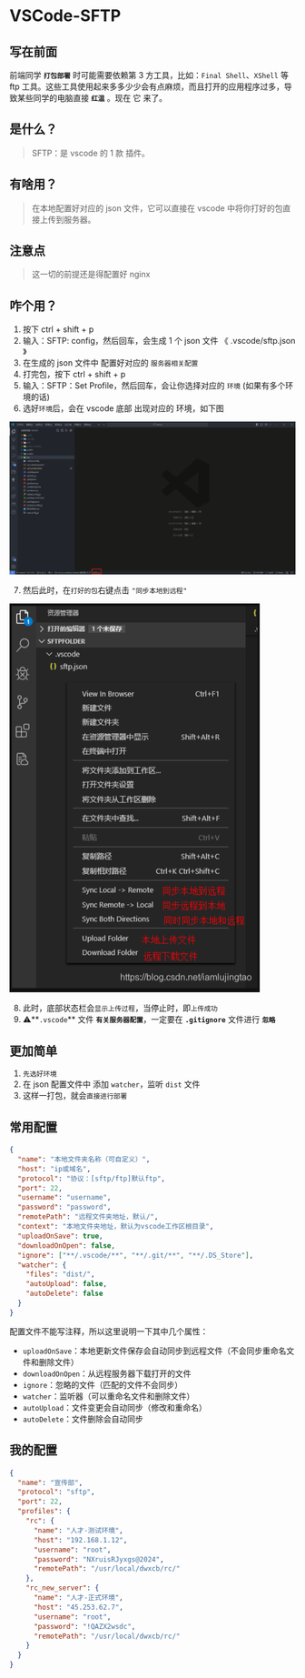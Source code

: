 <BackTop />

# VSCode-SFTP

## 写在前面

前端同学 **`打包部署`** 时可能需要依赖第 3 方工具，比如：`Final Shell`、`XShell` 等 ftp 工具。这些工具使用起来多多少少会有点麻烦，而且打开的应用程序过多，导致某些同学的电脑直接 **`红温`** 。现在 它 来了。

## 是什么？

> SFTP：是 vscode 的 1 款 插件。

## 有啥用？

> 在本地配置好对应的 json 文件，它可以直接在 vscode 中将你打好的包直接上传到服务器。

## 注意点

> 这一切的前提还是得配置好 nginx

## 咋个用？

1. 按下 ctrl + shift + p
2. 输入：SFTP: config，然后回车，会生成 1 个 json 文件 《 .vscode/sftp.json 》
3. 在生成的 json 文件中 配置好对应的 `服务器相关配置`
4. 打完包，按下 ctrl + shift + p
5. 输入：SFTP：Set Profile，然后回车，会让你选择对应的 `环境` (如果有多个环境的话)
6. 选好`环境`后，会在 vscode 底部 出现对应的 环境，如下图

![image](images/jvC-AcStQ7ksKp-Fin7UnL32dfhUEUWShGFety4TdTM.png)

7. 然后此时，在`打好的包`右键点击 `"同步本地到远程"`

![image](images/to3o_8z1O2_gm1bLqM_oOTRfNowR_CF81sB_9lI0hTA.png)

8. 此时，底部状态栏会`显示上传过程`，当停止时，即`上传成功`
9. ⚠️**`.vscode`** 文件 **`有关服务器配置`**，一定要在 **`.gitignore`** 文件进行 **`忽略`**

## 更加简单

1. `先选好环境`
2. 在 json 配置文件中 添加 `watcher`，监听 `dist` 文件
3. 这样一打包，就会`直接进行部署`

## 常用配置

```json
{
  "name": "本地文件夹名称（可自定义）",
  "host": "ip或域名",
  "protocol": "协议：[sftp/ftp]默认ftp",
  "port": 22,
  "username": "username",
  "password": "password",
  "remotePath": "远程文件夹地址，默认/",
  "context": "本地文件夹地址，默认为vscode工作区根目录",
  "uploadOnSave": true,
  "downloadOnOpen": false,
  "ignore": ["**/.vscode/**", "**/.git/**", "**/.DS_Store"],
  "watcher": {
    "files": "dist/",
    "autoUpload": false,
    "autoDelete": false
  }
}
```

配置文件不能写注释，所以这里说明一下其中几个属性：

- `uploadOnSave`：本地更新文件保存会自动同步到远程文件（不会同步重命名文件和删除文件）
- `downloadOnOpen`：从远程服务器下载打开的文件
- `ignore`：忽略的文件（匹配的文件不会同步）
- `watcher`：监听器（可以重命名文件和删除文件）
- `autoUpload`：文件变更会自动同步（修改和重命名）
- `autoDelete`：文件删除会自动同步

## 我的配置

```json
{
  "name": "宣传部",
  "protocol": "sftp",
  "port": 22,
  "profiles": {
    "rc": {
      "name": "人才-测试环境",
      "host": "192.168.1.12",
      "username": "root",
      "password": "NXruisRJyxgs@2024",
      "remotePath": "/usr/local/dwxcb/rc/"
    },
    "rc_new_server": {
      "name": "人才-正式环境",
      "host": "45.253.62.7",
      "username": "root",
      "password": "!QAZX2wsdc",
      "remotePath": "/usr/local/dwxcb/rc/"
    }
  }
}
```
